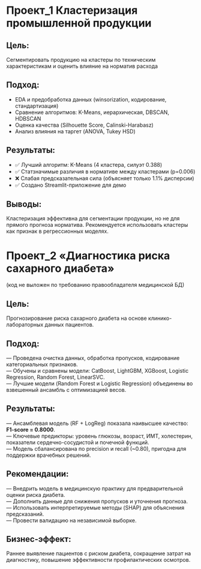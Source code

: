 # **Проект_1** Кластеризация промышленной продукции

## **Цель:** 

Сегментировать продукцию на кластеры по техническим характеристикам и оценить влияние на норматив расхода

## **Подход:**
- EDA и предобработка данных (winsorization, кодирование, стандартизация)
- Сравнение алгоритмов: K-Means, иерархическая, DBSCAN, HDBSCAN
- Оценка качества (Silhouette Score, Calinski-Harabasz)
- Анализ влияния на таргет (ANOVA, Tukey HSD)

## **Результаты:**
- ✅ Лучший алгоритм: K-Means (4 кластера, силуэт 0.388)
- ✅ Статзначимые различия в нормативе между кластерами (p=0.006)
- ❌ Слабая предсказательная сила (объясняет только 1.1% дисперсии)
- ✅ Создано Streamlit-приложение для демо

## **Выводы:** 

Кластеризация эффективна для сегментации продукции, но не для прямого прогноза норматива. Рекомендуется использовать кластеры как признак в регрессионных моделях.

# **Проект_2 «Диагностика риска сахарного диабета»**
(код не выложен по требованию правообладателя медицинской БД)

## **Цель:**  
Прогнозирование риска сахарного диабета на основе клинико-лабораторных данных пациентов.

## **Подход:**  
— Проведена очистка данных, обработка пропусков, кодирование категориальных признаков.  
— Обучены и сравнены модели: CatBoost, LightGBM, XGBoost, Logistic Regression, Random Forest, LinearSVC.  
— Лучшие модели (Random Forest и Logistic Regression) объединены во взвешенный ансамбль с оптимизацией весов.

## **Результаты:**  
— Ансамблевая модель (RF + LogReg) показала наивысшее качество: **F1-score = 0.8000**.  
— Ключевые предикторы: уровень глюкозы, возраст, ИМТ, холестерин, показатели сердечно-сосудистой и почечной функций.  
— Модель сбалансирована по precision и recall (~0.80), пригодна для поддержки врачебных решений.

## **Рекомендации:**  
— Внедрить модель в медицинскую практику для предварительной оценки риска диабета.  
— Дополнить данные для снижения пропусков и уточнения прогноза.  
— Использовать интерпретируемые методы (SHAP) для объяснения предсказаний.  
— Провести валидацию на независимой выборке.

## **Бизнес-эффект:**  
Раннее выявление пациентов с риском диабета, сокращение затрат на диагностику, повышение эффективности профилактических осмотров.
